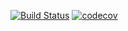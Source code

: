 [![Build Status](https://travis-ci.org/AlexandrKaleganov/akaleganov.svg?branch=master)](https://travis-ci.org/AlexandrKaleganov/akaleganov)
[![codecov](https://codecov.io/gh/AlexandrKaleganov/parsefile/branch/master/graph/badge.svg)](https://codecov.io/gh/AlexandrKaleganov/parsefile)
